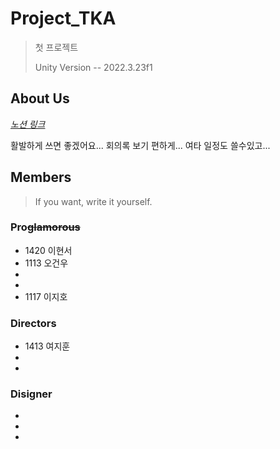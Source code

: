 # Project_TKA

> 첫 프로젝트
> 
> 
>  Unity Version -- 2022.3.23f1



## About Us
[*노션 링크*](https://www.notion.so/invite/999af64f89c43804a1441ee0d3969bfea461ea79)

활발하게 쓰면 좋겠어요... 회의록 보기 편하게...
여타 일정도 쓸수있고...  

## Members

    

> If you want, write it yourself.

 
### Pro~~glamorous~~
- 1420 이현서
- 1113 오건우 
-
-
- 1117 이지호

### Directors
- 1413 여지훈
-
-

### Disigner 
-
-
-
